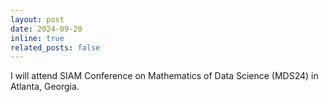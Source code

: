 ```yaml
---
layout: post
date: 2024-09-20
inline: true
related_posts: false
---
```


I will attend SIAM Conference on Mathematics of Data Science (MDS24) in Atlanta, Georgia.

